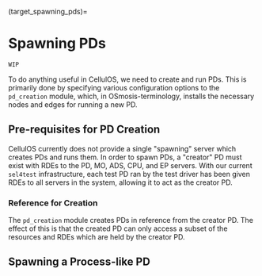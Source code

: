 (target_spawning_pds)=
# Spawning PDs

```{attention}
WIP
```

To do anything useful in CellulOS, we need to create and run PDs. This is primarily done by specifying various configuration options to the `pd_creation` module, which, in OSmosis-terminology, installs the necessary nodes and edges for running a new PD.


## Pre-requisites for PD Creation
CellulOS currently does not provide a single "spawning" server which creates PDs and runs them. In order to spawn PDs, a "creator" PD must exist with RDEs to the PD, MO, ADS, CPU, and EP servers. 
With our current `sel4test` infrastructure, each test PD ran by the test driver has been given RDEs to all servers in the system, allowing it to act as the creator PD.

### Reference for Creation
The `pd_creation` module creates PDs in reference from the creator PD. The effect of this is that the created PD can only access a subset of the resources and RDEs which are held by the creator PD.

## Spawning a Process-like PD

